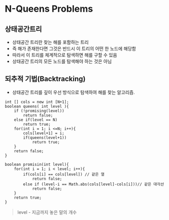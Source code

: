 # N-Queens Problems

## 상태공간트리
- 상태공간 트리란 찾는 해를 포함하는 트리
- 즉 해가 존재한다면 그것은 반드시 이 트리의 어떤 한 노드에 해당함
- 따라서 이 트리를 체계적으로 탐색하면 해를 구할 수 있음
- 상태공간 트리의 모든 노드를 탐색해야 하는 것은 아님

## 되추적 기법(Backtracking)
- 상태공간 트리를 깊이 우선 방식으로 탐색하여 해를 찾는 알고리즘.

```
int [] cols = new int [N+1];
boolean queens( int level ){
    if (!promising(level))
        return false;
    else if(level == N)
        return true;
    for(int i = 1; i <=N; i++){
        cols[level+1] = i;
        if(queens(level+1))
            return true;
    }
    return false;
}

boolean promisin(int level){
    for(int i = 1; i < level; i++){
        if(cols[i] == cols[level]) // 같은 열
            return false;
        else if (level-i == Math.abs(cols[level]-cols[i]))// 같은 대각선
            return false;
    }
    return true;
}
```
> level - 지금까지 놓은 말의 개수